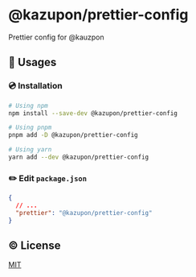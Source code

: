 # @kazupon/prettier-config

Prettier config for @kauzpon

## 🚀 Usages

### 💿 Installation

```sh
# Using npm
npm install --save-dev @kazupon/prettier-config

# Using pnpm
pnpm add -D @kazupon/prettier-config

# Using yarn
yarn add --dev @kazupon/prettier-config
```

### ✏️ Edit `package.json`

```json
{
  // ...
  "prettier": "@kazupon/prettier-config"
}
```

## ©️ License

[MIT](http://opensource.org/licenses/MIT)
